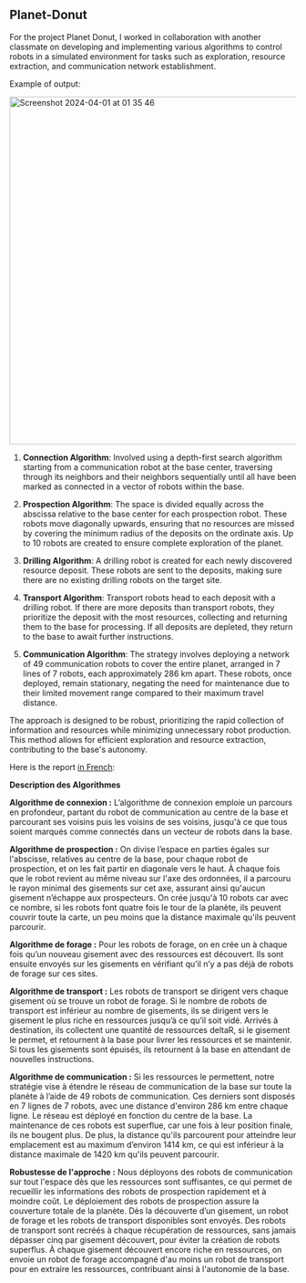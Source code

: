 ## Planet-Donut

For the project Planet Donut, I worked in collaboration with another classmate on developing and implementing various algorithms to control robots in a simulated environment for tasks such as exploration, resource extraction, and communication network establishment.

Example of output:

<img width="610" alt="Screenshot 2024-04-01 at 01 35 46" src="https://github.com/mehdi533/Planet-Donut/assets/113531778/a3116e35-6ef5-4fd9-a30d-a6a9342bdff4">

1. **Connection Algorithm**: Involved using a depth-first search algorithm starting from a communication robot at the base center, traversing through its neighbors and their neighbors sequentially until all have been marked as connected in a vector of robots within the base.

2. **Prospection Algorithm**: The space is divided equally across the abscissa relative to the base center for each prospection robot. These robots move diagonally upwards, ensuring that no resources are missed by covering the minimum radius of the deposits on the ordinate axis. Up to 10 robots are created to ensure complete exploration of the planet.

3. **Drilling Algorithm**: A drilling robot is created for each newly discovered resource deposit. These robots are sent to the deposits, making sure there are no existing drilling robots on the target site.

4. **Transport Algorithm**: Transport robots head to each deposit with a drilling robot. If there are more deposits than transport robots, they prioritize the deposit with the most resources, collecting and returning them to the base for processing. If all deposits are depleted, they return to the base to await further instructions.

5. **Communication Algorithm**: The strategy involves deploying a network of 49 communication robots to cover the entire planet, arranged in 7 lines of 7 robots, each approximately 286 km apart. These robots, once deployed, remain stationary, negating the need for maintenance due to their limited movement range compared to their maximum travel distance.

The approach is designed to be robust, prioritizing the rapid collection of information and resources while minimizing unnecessary robot production. This method allows for efficient exploration and resource extraction, contributing to the base's autonomy.

Here is the report <ins>in French</ins>:

**Description des Algorithmes**

**Algorithme de connexion :**
L’algorithme de connexion emploie un parcours en profondeur, partant du robot de communication au centre de la base et parcourant ses voisins puis les voisins de ses voisins, jusqu'à ce que tous soient marqués comme connectés dans un vecteur de robots dans la base.

**Algorithme de prospection :**
On divise l’espace en parties égales sur l'abscisse, relatives au centre de la base, pour chaque robot de prospection, et on les fait partir en diagonale vers le haut. À chaque fois que le robot revient au même niveau sur l'axe des ordonnées, il a parcouru le rayon minimal des gisements sur cet axe, assurant ainsi qu'aucun gisement n’échappe aux prospecteurs. On crée jusqu'à 10 robots car avec ce nombre, si les robots font quatre fois le tour de la planète, ils peuvent couvrir toute la carte, un peu moins que la distance maximale qu'ils peuvent parcourir.

**Algorithme de forage :**
Pour les robots de forage, on en crée un à chaque fois qu’un nouveau gisement avec des ressources est découvert. Ils sont ensuite envoyés sur les gisements en vérifiant qu’il n’y a pas déjà de robots de forage sur ces sites.

**Algorithme de transport :**
Les robots de transport se dirigent vers chaque gisement où se trouve un robot de forage. Si le nombre de robots de transport est inférieur au nombre de gisements, ils se dirigent vers le gisement le plus riche en ressources jusqu’à ce qu’il soit vidé. Arrivés à destination, ils collectent une quantité de ressources deltaR, si le gisement le permet, et retournent à la base pour livrer les ressources et se maintenir. Si tous les gisements sont épuisés, ils retournent à la base en attendant de nouvelles instructions.

**Algorithme de communication :**
Si les ressources le permettent, notre stratégie vise à étendre le réseau de communication de la base sur toute la planète à l’aide de 49 robots de communication. Ces derniers sont disposés en 7 lignes de 7 robots, avec une distance d'environ 286 km entre chaque ligne. Le réseau est déployé en fonction du centre de la base. La maintenance de ces robots est superflue, car une fois à leur position finale, ils ne bougent plus. De plus, la distance qu'ils parcourent pour atteindre leur emplacement est au maximum d’environ 1414 km, ce qui est inférieur à la distance maximale de 1420 km qu'ils peuvent parcourir.

**Robustesse de l'approche :**
Nous déployons des robots de communication sur tout l'espace dès que les ressources sont suffisantes, ce qui permet de recueillir les informations des robots de prospection rapidement et à moindre coût. Le déploiement des robots de prospection assure la couverture totale de la planète. Dès la découverte d’un gisement, un robot de forage et les robots de transport disponibles sont envoyés. Des robots de transport sont recréés à chaque récupération de ressources, sans jamais dépasser cinq par gisement découvert, pour éviter la création de robots superflus. À chaque gisement découvert encore riche en ressources, on envoie un robot de forage accompagné d'au moins un robot de transport pour en extraire les ressources, contribuant ainsi à l'autonomie de la base.
